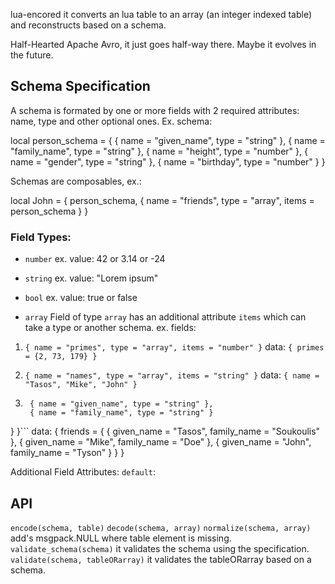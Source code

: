 lua-encored it converts an lua table to an array (an integer indexed table) and reconstructs based on a schema.

Half-Hearted Apache Avro, it just goes half-way there. Maybe it evolves in the future.

## Schema Specification
A schema is formated by one or more fields with 2 required attributes: name, type and other optional ones.
Ex. schema:

local person_schema = {
    { name = "given_name", type = "string" },
    { name = "family_name", type = "string" },
    { name = "height", type = "number" },
    { name = "gender", type = "string" },
    { name = "birthday", type = "number" }
}

Schemas are composables, ex.:

local John = {
    person_schema,
    { name = "friends", type = "array", items = person_schema }
}

### Field Types:
- `number`
ex. value: 42 or 3.14 or -24

- `string`
ex. value: "Lorem ipsum"

- `bool`
ex. value: true or false


- `array`
Field of type `array` has an additional attribute `items` which can take a type or another schema.
ex. fields:
1. `{ name = "primes", type = "array", items = "number" }`
data: `{ primes = {2, 73, 179} }`


2. `{ name = "names", type = "array", items = "string" }`
data: `{ name = "Tasos", "Mike", "John" }`


3. ```{ name = "friends", type = "array", items = {
    { name = "given_name", type = "string" },
    { name = "family_name", type = "string" }
} }```
data: {
    friends = {
        { given_name = "Tasos", family_name = "Soukoulis" },
        { given_name = "Mike", family_name = "Doe" },
        { given_name = "John", family_name = "Tyson" }
    }
}

Additional Field Attributes:
`default`: 


## API
`encode(schema, table)`
`decode(schema, array)`
`normalize(schema, array)` add's msgpack.NULL where table element is missing.
`validate_schema(schema)` it validates the schema using the specification.
`validate(schema, tableORarray)` it validates the tableORarray based on a schema.

